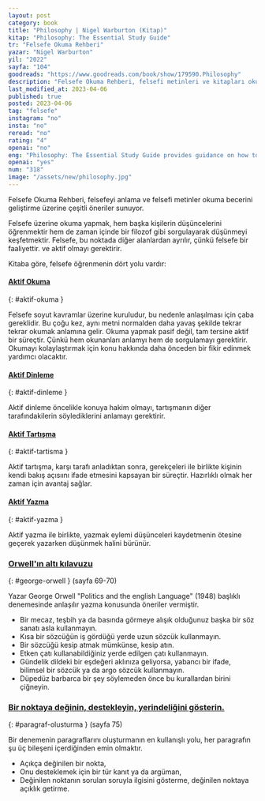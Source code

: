 ```yaml
---
layout: post
category: book
title: "Philosophy | Nigel Warburton (Kitap)"
kitap: "Philosophy: The Essential Study Guide"
tr: "Felsefe Okuma Rehberi"
yazar: "Nigel Warburton"
yil: "2022"
sayfa: "104"
goodreads: "https://www.goodreads.com/book/show/179590.Philosophy"
description: "Felsefe Okuma Rehberi, felsefi metinleri ve kitapları okumak, felsefi konularda tartışmak üzerine çeşitli öneriler sunuyor."
last_modified_at: 2023-04-06
published: true
posted: 2023-04-06
tag: "felsefe"
instagram: "no"
insta: "no"
reread: "no"
rating: "4"
openai: "no"
eng: "Philosophy: The Essential Study Guide provides guidance on how to study philosophy. As philosophy is mainly about questioning, the book identifies four key skills to master in this field, active reading, active listening, active discussion and active writing."
openai: "yes"
num: "318"
image: "/assets/new/philosophy.jpg"
---
```


Felsefe Okuma Rehberi, felsefeyi anlama ve felsefi metinler okuma becerini geliştirme üzerine çeşitli öneriler sunuyor.

Felsefe üzerine okuma yapmak, hem başka kişilerin düşüncelerini öğrenmektir hem de zaman içinde bir filozof gibi sorgulayarak düşünmeyi keşfetmektir. Felsefe, bu noktada diğer alanlardan ayrılır, çünkü felsefe bir faaliyettir. ve aktif olmayı gerektirir.  

Kitaba göre, felsefe öğrenmenin dört yolu vardır:

#### [Aktif Okuma](#aktif-okuma)
{: #aktif-okuma }

Felsefe soyut kavramlar üzerine kuruludur, bu nedenle anlaşılması için çaba gereklidir. Bu çoğu kez, aynı metni normalden daha yavaş şekilde tekrar tekrar okumak anlamına gelir.  Okuma yapmak pasif değil, tam tersine aktif bir süreçtir. Çünkü hem okunanları anlamyı hem de sorgulamayı gerektirir. Okumayı kolaylaştırmak için konu hakkında daha önceden bir fikir edinmek yardımcı olacaktır.  

#### [Aktif Dinleme](#aktif-dinleme)
{: #aktif-dinleme }

Aktif dinleme öncelikle konuya hakim olmayı, tartışmanın diğer tarafındakilerin söylediklerini anlamayı gerektirir. 

#### [Aktif Tartışma](#aktif-tartisma)
{: #aktif-tartisma }

Aktif tartışma, karşı tarafı anladıktan sonra, gerekçeleri ile birlikte kişinin kendi bakış açısıını ifade etmesini kapsayan bir süreçtir. Hazırlıklı olmak her zaman için avantaj sağlar. 

#### [Aktif Yazma](#aktif-yazma)
{: #aktif-yazma }

Aktif yazma ile birlikte, yazmak eylemi düşünceleri kaydetmenin ötesine geçerek yazarken düşünmek halini bürünür. 

### [Orwell'ın altı kılavuzu](#george-orwell)
{: #george-orwell }
(sayfa 69-70)

Yazar George Orwell "Politics and the english Language" (1948) başlıklı denemesinde anlaşılır yazma konusunda öneriler vermiştir. 
- Bir mecaz, teşbih ya da basında görmeye alışık olduğunuz başka bir söz sanatı asla kullanmayın.
- Kısa bir sözcüğün iş gördüğü yerde uzun sözcük kullanmayın.
- Bir sözcüğü kesip atmak mümkünse, kesip atın.
- Etken çatı kullanabildiğiniz yerde edilgen çatı kullanmayın.
- Gündelik dildeki bir eşdeğeri aklınıza geliyorsa, yabancı bir ifade, bilimsel bir sözcük ya da argo sözcük kullanmayın.
- Düpedüz barbarca bir şey söylemeden önce bu kurallardan birini çiğneyin.

### [Bir noktaya değinin, destekleyin, yerindeliğini gösterin.](#paragraf-olusturma)
{: #paragraf-olusturma }
(sayfa 75)

Bir denemenin paragraflarını oluşturmanın en kullanışlı yolu, her paragrafın şu üç bileşeni içerdiğinden emin olmaktır.

- Açıkça değinilen bir nokta, 
- Onu desteklemek için bir tür kanıt ya da argüman,  
- Değinilen noktanın sorulan soruyla ilgisini gösterme, değinilen noktaya açıklık getirme.  


